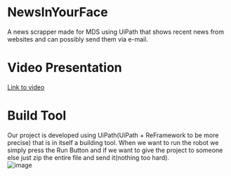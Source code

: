 # NewsInYourFace
A news scrapper made for MDS using UiPath that shows recent news from websites and can possibly send them via e-mail.
# Video Presentation
[Link to video](https://youtu.be/1eaTLT3gCkQ)
# Build Tool
Our project is developed using UiPath(UiPath + ReFramework to be more precise) that is in itself a building tool. When we want to run the robot we simply press the Run Button and if we want to give the project to someone else just zip the entire file and send it(nothing too hard).                            
![image](https://i.imgur.com/2zV50f1.png)
